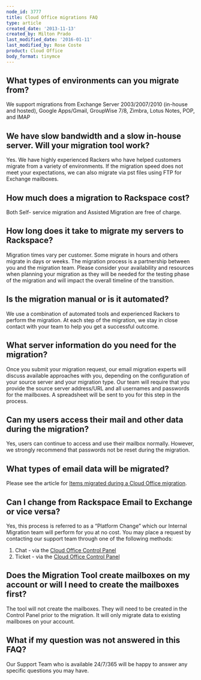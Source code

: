 ```yaml
---
node_id: 3777
title: Cloud Office migrations FAQ
type: article
created_date: '2013-11-13'
created_by: Milton Prado
last_modified_date: '2016-01-11'
last_modified_by: Rose Coste
product: Cloud Office
body_format: tinymce
---
```


What types of environments can you migrate from?
------------------------------------------------

<span>We support migrations from Exchange Server 2003/2007/2010
(in-house and hosted), Google Apps/Gmail, GroupWise 7/8, Zimbra, Lotus
Notes, POP, and IMAP</span>

We have slow bandwidth and a slow in-house server.  Will your migration tool work?
----------------------------------------------------------------------------------

<span>Yes.  We have highly experienced Rackers who have helped customers
migrate from a variety of environments. If the migration speed does not
meet your expectations, we can also migrate via pst files using FTP for
Exchange mailboxes.</span>

How much does a migration to Rackspace cost?
--------------------------------------------

<span>Both Self</span>- service migration and Assisted Migration are
free of charge.

How long does it take to migrate my servers to Rackspace?
---------------------------------------------------------

<span>Migration times vary per customer.  Some migrate in hours and
others migrate in days or weeks.  The migration process is a partnership
between you and the migration team. Please consider your availability
and resources when planning your migration as they will be needed for
the testing phase of the migration and will impact the overall timeline
of the transition.</span>

Is the migration manual or is it automated?
-------------------------------------------

<span>We use a combination of automated tools and experienced Rackers to
perform the migration. At each step of the migration, we stay in close
contact with your team to help you get a successful outcome.</span>

What server information do you need for the migration?
------------------------------------------------------

<span>Once you submit your migration request, our email migration
experts will discuss available approaches with you, depending on the
configuration of your source server and your migration type.  Our team
will require that you provide the source server address/URL and all
usernames and passwords for the mailboxes.  A spreadsheet will be sent
to you for this step in the process. </span>

Can my users access their mail and other data during the migration?
-------------------------------------------------------------------

<span>Yes, users can continue to access and use their mailbox normally.
However, we strongly recommend that passwords not be reset during the
migration.</span>

What types of email data will be migrated?
------------------------------------------

<span>Please see the article for </span>[Items migrated during a Cloud
Office
migration](/how-to/items-migrated-during-an-cloud-office-migration)<span>.</span>

Can I change from Rackspace Email to Exchange or vice versa?
------------------------------------------------------------

<span>Yes, this process is referred to as a &ldquo;Platform Change&rdquo; which our
Internal Migration team will perform for you at no cost. You may place a
request by contacting our support team through one of the following
methods:</span>

1.  <span>Chat - via the [Cloud Office Control
    Panel](https://cp.rackspace.com/)</span>
2.  <span>Ticket - via the [Cloud Office Control
    Panel](https://cp.rackspace.com/)</span>

Does the Migration Tool create mailboxes on my account or will I need to create the mailboxes first?
----------------------------------------------------------------------------------------------------

<span>The tool will not create the mailboxes. They will need to be
created in the Control Panel prior to the migration. It will only
migrate data to existing mailboxes on your account.</span>

What if my question was not answered in this FAQ?
-------------------------------------------------

<span>Our Support Team who is available 24/7/365 will be happy to answer
any specific questions you may have.</span>

